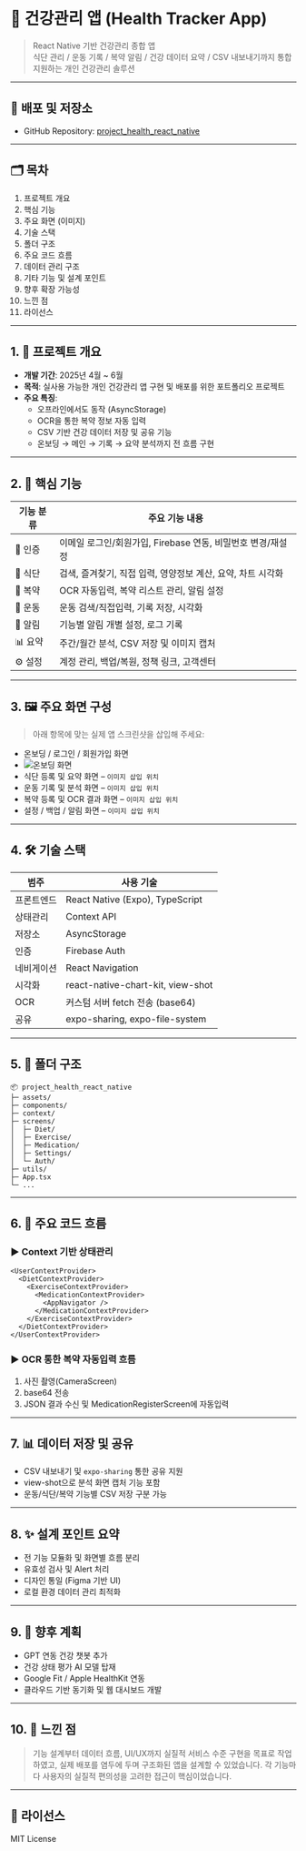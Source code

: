 # 📱 건강관리 앱 (Health Tracker App)

> React Native 기반 건강관리 종합 앱  
> 식단 관리 / 운동 기록 / 복약 알림 / 건강 데이터 요약 / CSV 내보내기까지 통합 지원하는 개인 건강관리 솔루션

---

## 🔗 배포 및 저장소

- GitHub Repository: [project_health_react_native](https://github.com/janghjun/project_health_react_native)

---

## 🗂️ 목차

1. 프로젝트 개요  
2. 핵심 기능  
3. 주요 화면 (이미지)  
4. 기술 스택  
5. 폴더 구조  
6. 주요 코드 흐름  
7. 데이터 관리 구조  
8. 기타 기능 및 설계 포인트  
9. 향후 확장 가능성  
10. 느낀 점  
11. 라이선스  

---

## 1. 📌 프로젝트 개요

- **개발 기간**: 2025년 4월 ~ 6월  
- **목적**: 실사용 가능한 개인 건강관리 앱 구현 및 배포를 위한 포트폴리오 프로젝트  
- **주요 특징**:  
  - 오프라인에서도 동작 (AsyncStorage)  
  - OCR을 통한 복약 정보 자동 입력  
  - CSV 기반 건강 데이터 저장 및 공유 기능  
  - 온보딩 → 메인 → 기록 → 요약 분석까지 전 흐름 구현  

---

## 2. 🔧 핵심 기능

| 기능 분류   | 주요 기능 내용 |
|-------------|----------------|
| 🔑 인증     | 이메일 로그인/회원가입, Firebase 연동, 비밀번호 변경/재설정 |
| 🥗 식단     | 검색, 즐겨찾기, 직접 입력, 영양정보 계산, 요약, 차트 시각화 |
| 💊 복약     | OCR 자동입력, 복약 리스트 관리, 알림 설정 |
| 🏃 운동     | 운동 검색/직접입력, 기록 저장, 시각화 |
| 🔔 알림     | 기능별 알림 개별 설정, 로그 기록 |
| 📊 요약     | 주간/월간 분석, CSV 저장 및 이미지 캡처 |
| ⚙️ 설정     | 계정 관리, 백업/복원, 정책 링크, 고객센터 |

---

## 3. 🖼 주요 화면 구성

> 아래 항목에 맞는 실제 앱 스크린샷을 삽입해 주세요:

- 온보딩 / 로그인 / 회원가입 화면
- ![온보딩 화면](./app/assets/readme_images/onboarding/onboarding_loading.png)
- 식단 등록 및 요약 화면 – `이미지 삽입 위치`
- 운동 기록 및 분석 화면 – `이미지 삽입 위치`
- 복약 등록 및 OCR 결과 화면 – `이미지 삽입 위치`
- 설정 / 백업 / 알림 화면 – `이미지 삽입 위치`

---

## 4. 🛠 기술 스택

| 범주        | 사용 기술 |
|-------------|-----------|
| 프론트엔드  | React Native (Expo), TypeScript |
| 상태관리    | Context API |
| 저장소      | AsyncStorage |
| 인증        | Firebase Auth |
| 네비게이션  | React Navigation |
| 시각화      | react-native-chart-kit, view-shot |
| OCR         | 커스텀 서버 fetch 전송 (base64) |
| 공유        | expo-sharing, expo-file-system |

---

## 5. 📁 폴더 구조

```
📦 project_health_react_native
├─ assets/
├─ components/
├─ context/
├─ screens/
│  ├─ Diet/
│  ├─ Exercise/
│  ├─ Medication/
│  ├─ Settings/
│  └─ Auth/
├─ utils/
├─ App.tsx
└─ ...
```

---

## 6. 🔄 주요 코드 흐름

### ▶ Context 기반 상태관리
```tsx
<UserContextProvider>
  <DietContextProvider>
    <ExerciseContextProvider>
      <MedicationContextProvider>
        <AppNavigator />
      </MedicationContextProvider>
    </ExerciseContextProvider>
  </DietContextProvider>
</UserContextProvider>
```

### ▶ OCR 통한 복약 자동입력 흐름
1. 사진 촬영(CameraScreen)
2. base64 전송
3. JSON 결과 수신 및 MedicationRegisterScreen에 자동입력

---

## 7. 📊 데이터 저장 및 공유

- CSV 내보내기 및 `expo-sharing` 통한 공유 지원  
- view-shot으로 분석 화면 캡처 기능 포함  
- 운동/식단/복약 기능별 CSV 저장 구분 가능

---

## 8. ✨ 설계 포인트 요약

- 전 기능 모듈화 및 화면별 흐름 분리
- 유효성 검사 및 Alert 처리
- 디자인 통일 (Figma 기반 UI)
- 로컬 환경 데이터 관리 최적화

---

## 9. 🚀 향후 계획

- GPT 연동 건강 챗봇 추가  
- 건강 상태 평가 AI 모델 탑재  
- Google Fit / Apple HealthKit 연동  
- 클라우드 기반 동기화 및 웹 대시보드 개발

---

## 10. 💬 느낀 점

> 기능 설계부터 데이터 흐름, UI/UX까지 실질적 서비스 수준 구현을 목표로 작업하였고, 실제 배포를 염두에 두며 구조화된 앱을 설계할 수 있었습니다. 각 기능마다 사용자의 실질적 편의성을 고려한 접근이 핵심이었습니다.

---

## 📜 라이선스

MIT License
